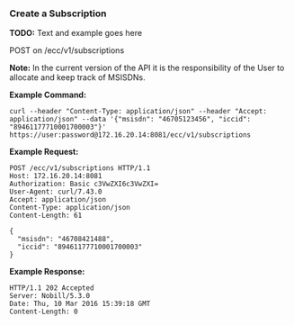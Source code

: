 ### Create a Subscription

__TODO:__ Text and example goes here

POST on /ecc/v1/subscriptions

__Note:__ In the current version of the API it is the responsibility of the User to allocate and keep track of MSISDNs. 

__Example Command:__
```
curl --header "Content-Type: application/json" --header "Accept: application/json" --data '{"msisdn": "46705123456", "iccid": "89461177710001700003"}' https://user:password@172.16.20.14:8081/ecc/v1/subscriptions
```

__Example Request:__
```
POST /ecc/v1/subscriptions HTTP/1.1
Host: 172.16.20.14:8081
Authorization: Basic c3VwZXI6c3VwZXI=
User-Agent: curl/7.43.0
Accept: application/json
Content-Type: application/json
Content-Length: 61

{
  "msisdn": "46708421488",
  "iccid": "89461177710001700003"
}
```

__Example Response:__
```
HTTP/1.1 202 Accepted
Server: Nobill/5.3.0
Date: Thu, 10 Mar 2016 15:39:18 GMT
Content-Length: 0
```

